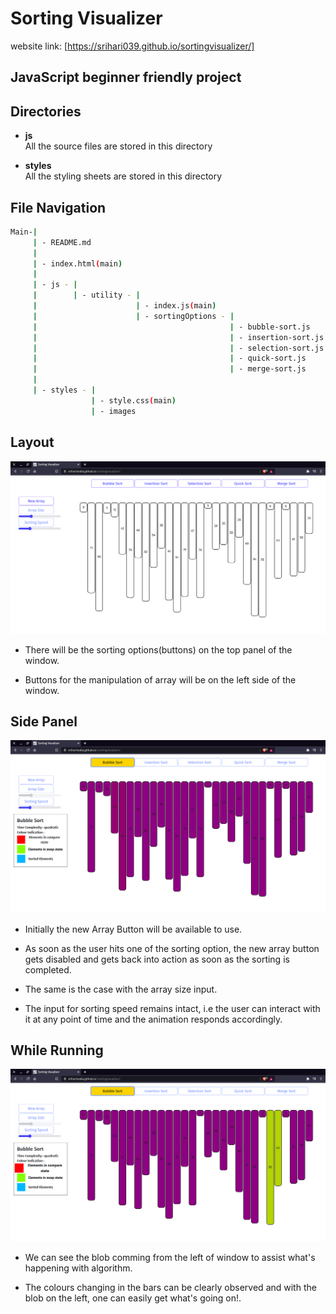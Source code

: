 # Sorting Visualizer

website link: [https://srihari039.github.io/sortingvisualizer/]

## JavaScript beginner friendly project

## Directories

* **js**  
  All the source files are stored in this directory

* **styles**  
  All the styling sheets are stored in this directory

## File Navigation

```bash
Main-|
     | - README.md
     |
     | - index.html(main)
     |
     | - js - |
     |        | - utility - | 
     |                      | - index.js(main)
     |                      | - sortingOptions - |
     |                                           | - bubble-sort.js
     |                                           | - insertion-sort.js
     |                                           | - selection-sort.js
     |                                           | - quick-sort.js
     |                                           | - merge-sort.js
     |
     | - styles - |
                  | - style.css(main)
                  | - images

```

## Layout

![layout](styles/images/layout.png)

* There will be the sorting options(buttons) on the top panel of the window.
  
* Buttons for the manipulation of array will be on the left side of the window.

## Side Panel

![layout](styles/images/while-running.png)

* Initially the new Array Button will be available to use.
  
* As soon as the user hits one of the sorting option, the new array button gets disabled and gets back into action as soon as the sorting is completed.
  
* The same is the case with the array size input.
  
* The input for sorting speed remains intact, i.e the user can interact with it at any point of time and the animation responds accordingly.

## While Running

![layout](styles/images/side-panel.png)

* We can see the blob comming from the left of window to assist what's happening with algorithm.
  
* The colours changing in the bars can be clearly observed and with the blob on the left, one can easily get what's going on!.
  

